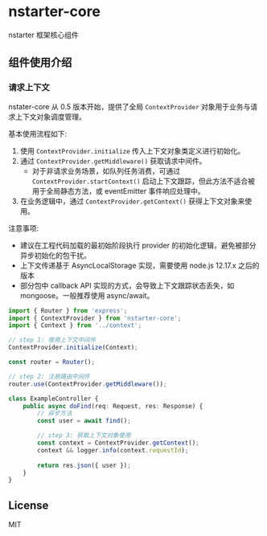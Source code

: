 # nstarter-core

nstarter 框架核心组件

## 组件使用介绍

### 请求上下文 

nstater-core 从 0.5 版本开始，提供了全局 `ContextProvider` 对象用于业务与请求上下文对象调度管理。

基本使用流程如下:

1. 使用 `ContextProvider.initialize` 传入上下文对象类定义进行初始化。
2. 通过 `ContextProvider.getMiddleware()` 获取请求中间件。
   - 对于非请求业务场景，如队列任务消费，可通过 `ContextProvider.startContext()` 启动上下文跟踪，但此方法不适合被用于全局静态方法，或 eventEmitter 事件响应处理中。
3. 在业务逻辑中，通过 `ContextProvider.getContext()` 获得上下文对象来使用。

注意事项:
  - 建议在工程代码加载的最初始阶段执行 provider 的初始化逻辑，避免被部分异步初始化的包干扰。
  - 上下文传递基于 AsyncLocalStorage 实现，需要使用 node.js 12.17.x 之后的版本
  - 部分包中 callback API 实现的方式，会导致上下文跟踪状态丢失，如 mongoose。一般推荐使用 async/await。 

```typescript
import { Router } from 'express';
import { ContextProvider } from 'nstarter-core';
import { Context } from '../context';

// step 1: 使用上下文中间件
ContextProvider.initialize(Context);

const router = Router();

// step 2: 注册路由中间件
router.use(ContextProvider.getMiddleware());

class ExampleController {
    public async doFind(req: Request, res: Response) {
        // 异步方法
        const user = await find();

        // step 3: 获取上下文对象使用
        const context = ContextProvider.getContext();
        context && logger.info(context.requestId);
        
        return res.json({ user });
    }
}
```


## License
MIT
